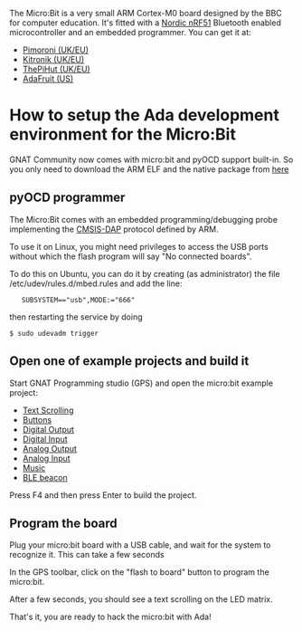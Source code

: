 The Micro:Bit is a very small ARM Cortex-M0 board designed by the BBC for
computer education. It's fitted with a [Nordic
nRF51](https://www.nordicsemi.com/eng/Products/Bluetooth-low-energy/nRF51822)
Bluetooth enabled microcontroller and an embedded programmer. You can get it
at:

 - [Pimoroni (UK/EU)](https://shop.pimoroni.com/collections/micro-bit/products/microbit)
 - [Kitronik (UK/EU)](https://www.kitronik.co.uk/5613-bbc-microbit-board-only.html)
 - [ThePiHut (UK/EU)](https://thepihut.com/collections/microbit/products/micro-bit)
 - [AdaFruit (US)](https://www.adafruit.com/products/3362)

# How to setup the Ada development environment for the Micro:Bit

GNAT Community now comes with micro:bit and pyOCD support built-in. So you only
need to download the ARM ELF and the native package from
[here](https://www.adacore.com/download)

## pyOCD programmer

The Micro:Bit comes with an embedded programming/debugging probe implementing
the
[CMSIS-DAP](https://docs.mbed.com/docs/mbed-os-handbook/en/latest/advanced/DAP/)
protocol defined by ARM.

To use it on Linux, you might need privileges to access the USB ports without
which the flash program will say "No connected boards".

To do this on Ubuntu, you can do it by creating (as administrator) the file
/etc/udev/rules.d/mbed.rules and add the line:
```
   SUBSYSTEM=="usb",MODE:="666"
```
then restarting the service by doing

```shell
$ sudo udevadm trigger
```

## Open one of example projects and build it

Start GNAT Programming studio (GPS) and open the micro:bit example project:

 - [Text Scrolling](text_scrolling/)
 - [Buttons](buttons/)
 - [Digital Output](digital_out/)
 - [Digital Input](digital_in/)
 - [Analog Output](analog_out/)
 - [Analog Input](analog_in/)
 - [Music](music/)
 - [BLE beacon](BLE_beacon/)

Press F4 and then press Enter to build the project.

## Program the board

Plug your micro:bit board with a USB cable, and wait for the system to
recognize it. This can take a few seconds

In the GPS toolbar, click on the "flash to board" button to program the
micro:bit.

After a few seconds, you should see a text scrolling on the LED matrix.

That's it, you are ready to hack the micro:bit with Ada!
